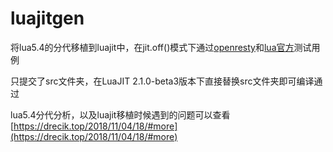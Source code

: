 # luajitgen
将lua5.4的分代移植到luajit中，在jit.off()模式下通过[openresty](https://github.com/openresty/luajit2-test-suite)和[lua官方](https://github.com/LuaJIT/LuaJIT-test-cleanup)测试用例

只提交了src文件夹，在LuaJIT 2.1.0-beta3版本下直接替换src文件夹即可编译通过

lua5.4分代分析，以及luajit移植时候遇到的问题可以查看[https://drecik.top/2018/11/04/18/#more](https://drecik.top/2018/11/04/18/#more)
